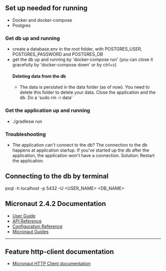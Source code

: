## Set up needed for running
- Docker and docker-compose
- Postgres
### Get db up and running
- create a database.env in the root folder, with POSTGRES_USER, POSTGRES_PASSWORD and POSTGRES_DB
- get the db up and running by 'docker-compose run' (you can close it gracefully by 'docker-compose down' or by ctrl+c)
  #### Deleting data from the db
  - The data is persisted in the data folder (as of now). You need to delete this folder to delete your data. Close the application and the db. Do a 'sudo rm -r data'

### Get the application up and running
- ./gradlesw run


### Troubleshooting
- The application can't connect to the db? The connection to the db happens at application startup. If you've started up the db after the application, the application won't have a connection. Solution: Restart the application.

## Connecting to the db by terminal
psql -h localhost -p 5432 -U <USER_NAME> <DB_NAME>

## Micronaut 2.4.2 Documentation

- [User Guide](https://docs.micronaut.io/2.4.2/guide/index.html)
- [API Reference](https://docs.micronaut.io/2.4.2/api/index.html)
- [Configuration Reference](https://docs.micronaut.io/2.4.2/guide/configurationreference.html)
- [Micronaut Guides](https://guides.micronaut.io/index.html)
---

## Feature http-client documentation

- [Micronaut HTTP Client documentation](https://docs.micronaut.io/latest/guide/index.html#httpClient)

